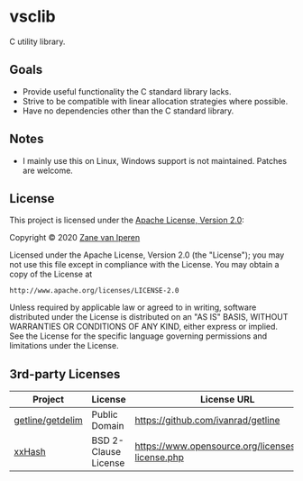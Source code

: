 # vsclib

C utility library.

## Goals

* Provide useful functionality the C standard library lacks.
* Strive to be compatible with linear allocation strategies where possible.
* Have no dependencies other than the C standard library.

## Notes

* I mainly use this on Linux, Windows support is not maintained. Patches are welcome.

## License
This project is licensed under the [Apache License, Version 2.0](https://opensource.org/licenses/Apache-2.0):

Copyright &copy; 2020 [Zane van Iperen](mailto:zane@zanevaniperen.com)

Licensed under the Apache License, Version 2.0 (the "License");
you may not use this file except in compliance with the License.
You may obtain a copy of the License at

    http://www.apache.org/licenses/LICENSE-2.0

Unless required by applicable law or agreed to in writing, software
distributed under the License is distributed on an "AS IS" BASIS,
WITHOUT WARRANTIES OR CONDITIONS OF ANY KIND, either express or implied.
See the License for the specific language governing permissions and
limitations under the License.

## 3rd-party Licenses


| Project | License | License URL |
| ------- | ------- | ----------- |
| [getline/getdelim](https://github.com/ivanrad/getline) | Public Domain | https://github.com/ivanrad/getline |
| [xxHash](https://github.com/Cyan4973/xxHash) | BSD 2-Clause License | https://www.opensource.org/licenses/bsd-license.php |
